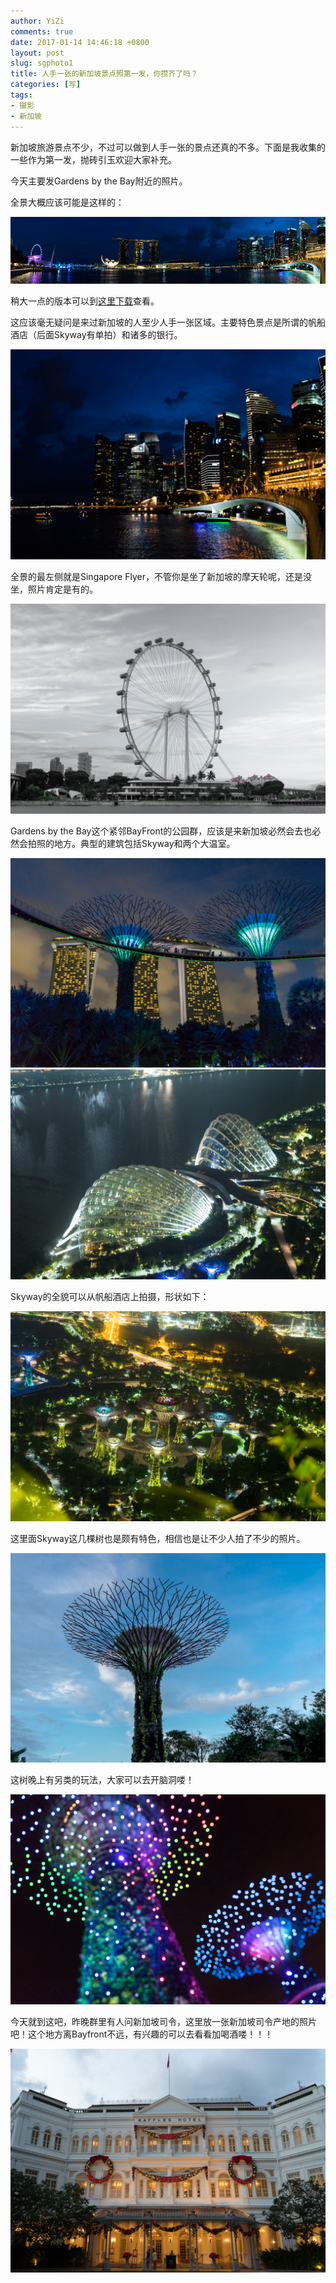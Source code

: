 ```yaml
---
author: YiZi
comments: true
date: 2017-01-14 14:46:18 +0800
layout: post
slug: sgphoto1
title: 人手一张的新加坡景点照第一发，你攒齐了吗？
categories: [写]
tags:
- 摄影
- 新加坡
---
```

新加坡旅游景点不少，不过可以做到人手一张的景点还真的不多。下面是我收集的一些作为第一发，抛砖引玉欢迎大家补充。

今天主要发Gardens by the Bay附近的照片。

全景大概应该可能是这样的：

<img src="/public/images/sgshow/pano.jpg">

稍大一点的版本可以到<a href="/public/images/sgshow/pano2.jpg">这里下载</a>查看。


这应该毫无疑问是来过新加坡的人至少人手一张区域。主要特色景点是所谓的帆船酒店（后面Skyway有单拍）和诸多的银行。


<img src="/public/images/sgshow/1.jpg">


全景的最左侧就是Singapore Flyer，不管你是坐了新加坡的摩天轮呢，还是没坐，照片肯定是有的。

<img src="/public/images/sgshow/2.jpg">

Gardens by the Bay这个紧邻BayFront的公园群，应该是来新加坡必然会去也必然会拍照的地方。典型的建筑包括Skyway和两个大温室。

<img src="/public/images/sgshow/3.jpg">

<img src="/public/images/sgshow/4.jpg">

Skyway的全貌可以从帆船酒店上拍摄，形状如下：

<img src="/public/images/sgshow/5.jpg">


这里面Skyway这几棵树也是颇有特色，相信也是让不少人拍了不少的照片。

<img src="/public/images/sgshow/6.jpg">

这树晚上有另类的玩法，大家可以去开脑洞喽！

<img src="/public/images/sgshow/7.jpg">

今天就到这吧，昨晚群里有人问新加坡司令，这里放一张新加坡司令产地的照片吧！这个地方离Bayfront不远，有兴趣的可以去看看加喝酒喽！！！

<img src="/public/images/sgshow/8.jpg">
